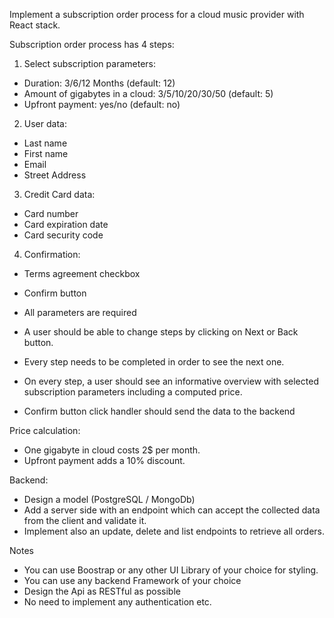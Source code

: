 Implement a subscription order process for a cloud music provider with React stack.

Subscription order process has 4 steps:

1. Select subscription parameters:

- Duration: 3/6/12 Months (default: 12)
- Amount of gigabytes in a cloud: 3/5/10/20/30/50 (default: 5)
- Upfront payment: yes/no (default: no)

2. User data:

- Last name
- First name
- Email
- Street Address

3. Credit Card data:

- Card number
- Card expiration date
- Card security code

4. Confirmation:

- Terms agreement checkbox
- Confirm button

- All parameters are required
- A user should be able to change steps by clicking on Next or Back button.
- Every step needs to be completed in order to see the next one.
- On every step, a user should see an informative overview with selected subscription parameters including a computed price.
- Confirm button click handler should send the data to the backend

Price calculation:

- One gigabyte in cloud costs 2\$ per month.
- Upfront payment adds a 10% discount.

Backend:

- Design a model (PostgreSQL / MongoDb)
- Add a server side with an endpoint which can accept the collected data from the client and validate it.
- Implement also an update, delete and list endpoints to retrieve all orders.

Notes

- You can use Boostrap or any other UI Library of your choice for styling.
- You can use any backend Framework of your choice
- Design the Api as RESTful as possible
- No need to implement any authentication etc.
